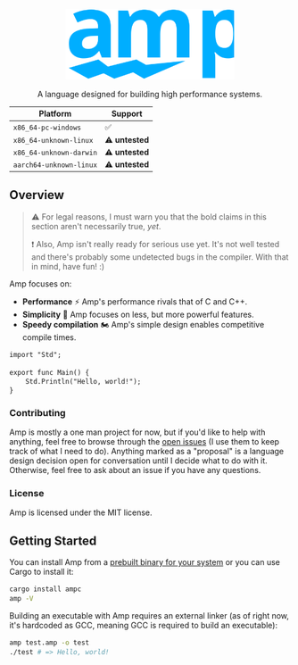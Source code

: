 <p align="center"><img src="assets/logo.svg" width="60%"></p>
<p align="center">A language designed for building high performance systems.</p>

| Platform                | Support                |
| ----------------------- | ---------------------- |
| `x86_64-pc-windows`     | :white_check_mark:     |
| `x86_64-unknown-linux`  | :warning: **untested** |
| `x86_64-unknown-darwin` | :warning: **untested** |
| `aarch64-unknown-linux` | :warning: **untested** |

## Overview
> :warning: For legal reasons, I must warn you that the bold claims in this section aren't necessarily true, *yet*.
>
> :exclamation: Also, Amp isn't really ready for serious use yet.  It's not well tested and there's probably some undetected bugs in the compiler.  With that in mind, have fun! :)

Amp focuses on:

- **Performance** :zap: Amp's performance rivals that of C and C++.
- **Simplicity** :art: Amp focuses on less, but more powerful features.
- **Speedy compilation** :motorcycle: Amp's simple design enables competitive compile times.

```amp
import "Std";

export func Main() {
    Std.Println("Hello, world!");
}
```

### Contributing
Amp is mostly a one man project for now, but if you'd like to help with anything, feel free to browse through the [open issues](https://github.com/amp-lang/amp/issues?q=is%3Aissue+is%3Aopen) (I use them to keep track of what I need to do).  Anything marked as a "proposal" is a language design decision open for conversation until I decide what to do with it.  Otherwise, feel free to ask about an issue if you have any questions.

### License
Amp is licensed under the MIT license.

## Getting Started
You can install Amp from a [prebuilt binary for your system](https://github.com/amp-lang/amp/releases) or you can use Cargo to install it:

```sh
cargo install ampc
amp -V
```

Building an executable with Amp requires an external linker (as of right now, it's hardcoded as GCC, meaning GCC is required to build an executable):

```sh
amp test.amp -o test
./test # => Hello, world!
```